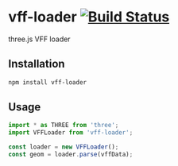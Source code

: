 # vff-loader [![Build Status](https://travis-ci.org/CustomOrthopaedics/vff-loader.svg?branch=master)](https://travis-ci.org/CustomOrthopaedics/vff-loader)
three.js VFF loader

## Installation

```sh
npm install vff-loader
```

## Usage

```js
import * as THREE from 'three';
import VFFLoader from 'vff-loader';

const loader = new VFFLoader();
const geom = loader.parse(vffData);
```
